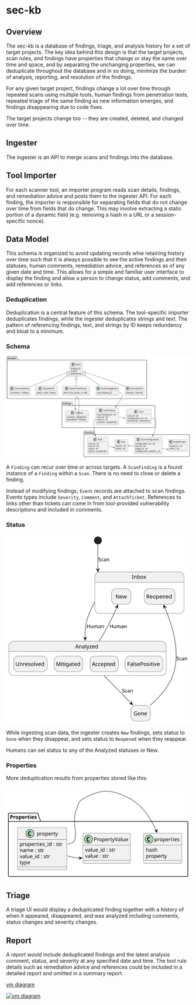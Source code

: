 # sec-kb

## Overview

The sec-kb is a database of findings, triage, and analysis history for a set of
target projects. The key idea behind this design is that the target projects,
scan rules, and findings have properties that change or stay the same over time
and space, and by separating the unchanging properties, we can deduplicate
throughout the database and in so doing, minimize the burden of analysis,
reporting, and resolution of the findings.

For any given target project, findings change a lot over time through repeated
scans using multiple tools, human findings from penetration tests, repeated
triage of the same finding as new information emerges, and findings disappearing
due to code fixes.

The target projects change too -- they are created, deleted, and changed over
time.

## Ingester

The ingester is an API to merge scans and findings into the database.

## Tool Importer

For each scanner tool, an importer program reads scan details, findings, and
remediation advice and posts them to the ingester API. For each finding, the
importer is responsible for separating fields that do not change over time from
fields that do change. This may involve extracting a static portion of a dynamic
field (e.g. removing a hash in a URL or a session-specific nonce).

## Data Model

This schema is organized to avoid updating records whie retaining history over
time such that it is always possible to see the active findings and their
statuses, human comments, remediation advice, and references as of any given
date and time. This allows for a simple and familiar user interface to display
the finding and allow a person to change status, add comments, and add
references or links.

### Deduplication

Deduplication is a central feature of this schema. The tool-specific importer
deduplicates findings, while the ingester deduplicates strings and text. The
pattern of referencing findings, text, and strings by ID keeps redundancy
and bloat to a minimum.

### Schema

[![schema](vuln-db.svg)](vuln-db.puml)

A `Finding` can recur over time or across targets. A `ScanFinding` is a found
instance of a `Finding` within a `Scan`. There is no need to close or delete a
finding.

Instead of modifying findings, `Event` records are attached to scan findings.
Events types include `Severity`, `Comment`, and `AttachTicket`. References to
links other than tickets can come in from tool-provided vulnerability
descriptions and included in comments.

### Status

[![status](vuln-status.svg)](vuln-status.puml)

While ingesting scan data, the ingester creates `New` findings, sets status to
`Gone` when they disappear, and sets status to `Reopened` when they reappear.

Humans can set status to any of the Analyzed statuses or New.

### Properties

More deduplication results from properties stored like this:

[![properties](vuln-db-properties.svg)](vuln-db-properties.puml)

## Triage

A triage UI would display a deduplicated finding together with a history of when
it appeared, disappeared, and was analyzed including comments, status changes and
severity changes.

## Report

A report would include deduplicated findings and the latest analysis comment,
status, and severity at any specified date and time. The tool rule details such
as remediation advice and references could be included in a detailed report and
omitted in a summary report.


[vm diagram](https://viewer.diagrams.net/?tags=%7B%7D&highlight=0000ff&edit=https%3A%2F%2Fapp.diagrams.net%2F%23HSecKnow%252Fsec-kb%252Fmain%252Fvulnerability-management.drawio&layers=1&nav=1&title=vulnerability-management.drawio#Uhttps%3A%2F%2Fraw.githubusercontent.com%2Fsecknow%2Fsec-kb%2Fmain%2Fvulnerability-management.drawio)

[![vm diagram](vuln-db-properties.drawio.svg)](vuln-db-properties.drawio)
